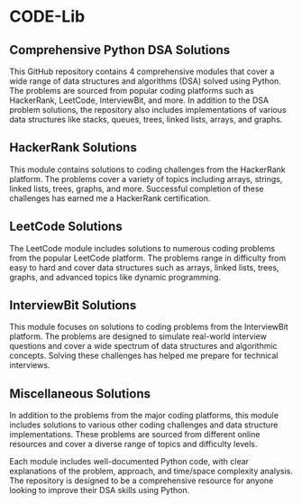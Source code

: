 # CODE-Lib
## Comprehensive Python DSA Solutions
This GitHub repository contains 4 comprehensive modules that cover a wide range of data structures and algorithms (DSA) solved using Python. The problems are sourced from popular coding platforms such as HackerRank, LeetCode, InterviewBit, and more. In addition to the DSA problem solutions, the repository also includes implementations of various data structures like stacks, queues, trees, linked lists, arrays, and graphs.

## HackerRank Solutions
This module contains solutions to coding challenges from the HackerRank platform. The problems cover a variety of topics including arrays, strings, linked lists, trees, graphs, and more. Successful completion of these challenges has earned me a HackerRank certification.

## LeetCode Solutions
The LeetCode module includes solutions to numerous coding problems from the popular LeetCode platform. The problems range in difficulty from easy to hard and cover data structures such as arrays, linked lists, trees, graphs, and advanced topics like dynamic programming.

## InterviewBit Solutions
This module focuses on solutions to coding problems from the InterviewBit platform. The problems are designed to simulate real-world interview questions and cover a wide spectrum of data structures and algorithmic concepts. Solving these challenges has helped me prepare for technical interviews.

## Miscellaneous Solutions
In addition to the problems from the major coding platforms, this module includes solutions to various other coding challenges and data structure implementations. These problems are sourced from different online resources and cover a diverse range of topics and difficulty levels.

Each module includes well-documented Python code, with clear explanations of the problem, approach, and time/space complexity analysis. The repository is designed to be a comprehensive resource for anyone looking to improve their DSA skills using Python.
